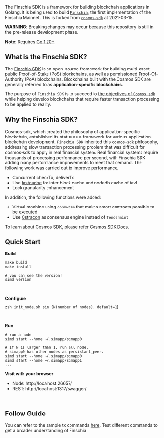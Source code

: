 The Finschia SDK is a framework for building blockchain applications in Golang.
It is being used to build [`Finschia`](https://github.com/Finschia/finschia), the first implementation of the Finschia Mainnet.
This is forked from [`cosmos-sdk`](https://github.com/cosmos/cosmos-sdk) at 2021-03-15.

**WARNING**: Breaking changes may occur because this repository is still in the pre-release development phase.

**Note**: Requires [Go 1.20+](https://golang.org/dl/)

## What is the Finschia SDK?

The [Finschia SDK](https://github.com/Finschia/finschia-sdk) is an open-source framework for building multi-asset public Proof-of-Stake (PoS) <df value="blockchain">blockchains</df>, as well as permissioned Proof-Of-Authority (PoA) blockchains. Blockchains built with the Cosmos SDK are generally referred to as **application-specific blockchains**. 

The purpose of `Finschia SDK` is to succeed to [the objectives of `Cosmos sdk`](https://github.com/cosmos/cosmos-sdk/blob/master/docs/intro/overview.md) while helping develop blockchains that require faster transaction processing to be applied to reality.

## Why the Finschia SDK?

Cosmos-sdk, which created the philosophy of application-specific blockchain, established its status as a framework for various application blockchain development. `Finschia SDK` inherited this `cosmos-sdk` philosophy, addressing slow transaction processing problem that was difficult for cosmos-sdk to apply in real financial system. Real financial systems require thousands of processing performance per second, with Finschia SDK adding many performance improvements to meet that demand.
The following work was carried out to improve performance.

- Concurrent checkTx, deliverTx
- Use [fastcache](https://github.com/victoriametrics/fastcache) for inter block cache and nodedb cache of iavl
- Lock granularity enhancement

In addition, the following functions were added:

- Virtual machine using `cosmwasm` that makes smart contracts possible to be executed 
- Use [Ostracon](https://github.com/Finschia/ostracon) as consensus engine instead of `Tendermint`


To learn about Cosmos SDK, please refer [Cosmos SDK Docs](https://github.com/cosmos/cosmos-sdk/blob/master/docs).

## Quick Start

**Build**
```
make build
make install

# you can see the version!
simd version
```

&nbsp;

**Configure**
```
zsh init_node.sh sim {N(number of nodes), default=1}
```

&nbsp;

**Run**
```
# run a node
simd start --home ~/.simapp/simapp0

# If N is larger than 1, run all node.
# simapp0 has other nodes as persistant_peer. 
simd start --home ~/.simapp/simapp0
simd start --home ~/.simapp/simapp1
...
```

**Visit with your browser**
* Node: http://localhost:26657/
* REST: http://localhost:1317/swagger/

&nbsp;

## Follow Guide
You can refer to the sample tx commands [here](docs/sample-tx.md). 
Test different commands to get a broader understanding of Finschia

